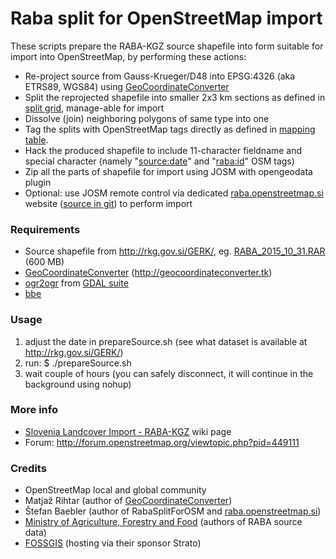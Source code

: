 Raba split for OpenStreetMap import
===================================

These scripts prepare the RABA-KGZ source shapefile into form suitable for
import into OpenStreetMap, by performing these actions:
* Re-project source from Gauss-Krueger/D48 into EPSG:4326 (aka ETRS89, WGS84) using [GeoCoordinateConverter](https://github.com/mrihtar/GeoCoordinateConverter)
* Split the reprojected shapefile into smaller 2x3 km sections as defined in [split grid](newSplitID_improve1_EPSG4326), manage-able for import
* Dissolve (join) neighboring polygons of same type into one
* Tag the splits with OpenStreetMap tags directly as defined in [mapping table](SIF_RABA.csv).
* Hack the produced shapefile to include 11-character fieldname and special character (namely "[source:date](https://wiki.openstreetmap.org/wiki/Key:source:date)" and "[raba:id](https://wiki.openstreetmap.org/wiki/Key:raba:id)" OSM tags)
* Zip all the parts of shapefile for import using JOSM with opengeodata plugin
* Optional: use JOSM remote control via dedicated [raba.openstreetmap.si](http://raba.openstreetmap.si) website ([source in git](https://github.com/openstreetmap-si/raba.openstreetmap.si)) to perform import

### Requirements
* Source shapefile from http://rkg.gov.si/GERK/, eg. [RABA_2015_10_31.RAR](http://rkg.gov.si/GERK/documents/RABA_2015_10_31.RAR) (600 MB)
* [GeoCoordinateConverter](https://github.com/mrihtar/GeoCoordinateConverter) (http://geocoordinateconverter.tk)
* [ogr2ogr](http://www.gdal.org/ogr2ogr.html) from [GDAL suite](http://www.gdal.org/index.html)
* [bbe](https://tracker.debian.org/pkg/bbe)

### Usage
1. adjust the date in prepareSource.sh (see what dataset is available at http://rkg.gov.si/GERK/)
2. run:
    $ ./prepareSource.sh
3. wait couple of hours (you can safely disconnect, it will continue in the background using nohup)

### More info
* [Slovenia Landcover Import - RABA-KGZ](https://wiki.openstreetmap.org/wiki/Slovenia_Landcover_Import_-_RABA-KGZ) wiki page
* Forum: http://forum.openstreetmap.org/viewtopic.php?pid=449111

### Credits
* OpenStreetMap local and global community
* Matjaž Rihtar (author of [GeoCoordinateConverter](http://geocoordinateconverter.tk))
* Štefan Baebler (author of RabaSplitForOSM and [raba.openstreetmap.si](http://raba.openstreetmap.si))
* [Ministry of Agriculture, Forestry and Food](http://www.mkgp.gov.si) (authors of RABA source data)
* [FOSSGIS](http://wiki.openstreetmap.org/wiki/FOSSGIS) (hosting via their sponsor Strato)

